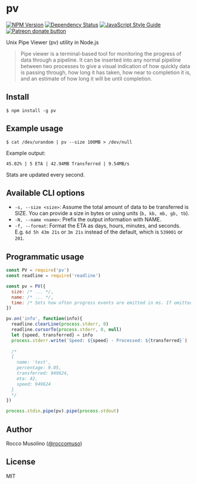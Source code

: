 # pv

[![NPM Version](https://img.shields.io/npm/v/pv.svg)](https://www.npmjs.com/package/pv)
[![Dependency Status](https://david-dm.org/roccomuso/pv.png)](https://david-dm.org/roccomuso/pv)
[![JavaScript Style Guide](https://img.shields.io/badge/code_style-standard-brightgreen.svg)](https://standardjs.com)
<span class="badge-patreon"><a href="https://patreon.com/roccomuso" title="Donate to this project using Patreon"><img src="https://img.shields.io/badge/patreon-donate-yellow.svg" alt="Patreon donate button" /></a></span>

Unix Pipe Viewer (pv) utility in Node.js

> Pipe viewer is a terminal-based tool for monitoring the progress of data through a pipeline. It can be inserted into any normal pipeline between two processes to give a visual indication of how quickly data is passing through, how long it has taken, how near to completion it is, and an estimate of how long it will be until completion.


## Install

    $ npm install -g pv

## Example usage

    $ cat /dev/urandom | pv --size 100MB > /dev/null

Example output:

    45.02% | 5 ETA | 42.94MB Transferred | 9.54MB/s

Stats are updated every second.

## Available CLI options

- `-s, --size <size>`: Assume the total amount of data to be transferred is SIZE. You can provide a size in bytes or using units (`b, kb, mb, gb, tb`).
- `-N, --name <name>`: Prefix the output information with NAME.
- `-f, --format`: Format the ETA as days, hours, minutes, and seconds.  E.g. `6d 5h 43m 21s` or `3m 21s` instead of the default, which is `539001` or `201`.

## Programmatic usage

```javascript
const PV = require('pv')
const readline = require('readline')

const pv = PV({
  size: /* ... */,
  name: /* ... */,
  time: /* Sets how often progress events are emitted in ms. If omitted then the default is to do so every time a chunk is received. */
})

pv.on('info', function(info){
  readline.clearLine(process.stderr, 0)
  readline.cursorTo(process.stderr, 0, null)
  let {speed, transferred} = info
  process.stderr.write(`Speed: ${speed} - Processed: ${transferred}`)
  
  /*
  {
    name: 'test',
    percentage: 9.05,
    transferred: 949624,
    eta: 42,
    speed: 949624
  }
  */
})

process.stdin.pipe(pv).pipe(process.stdout)
```

## Author

Rocco Musolino ([@roccomuso](https://twitter.com/roccomuso))

## License

MIT
